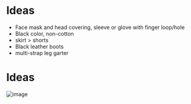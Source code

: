 # Ideas
- Face mask and head covering, sleeve or glove with finger loop/hole
- Black color, non-cotton
- skirt > shorts
- Black leather boots
- multi-strap leg garter

# Ideas

![image](https://github.com/Lin2xdd/Journey-Into-Exile/assets/72551770/da26c94e-c332-4b0b-89c2-891e17cc02be)
